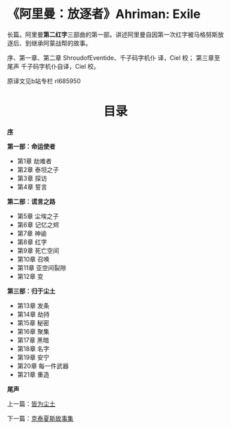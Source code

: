 # 《阿里曼：放逐者》Ahriman: Exile

长篇。阿里曼**第二红字**三部曲的第一部。讲述阿里曼自因第一次红字被马格努斯放逐后、到继承阿蒙战帮的故事。

序、第一章、第二章 ShroudofEventide、千子码字机仆 译，Ciel 校；
第三章至尾声 千子码字机仆自译，Ciel 校。

原译文见b站专栏 rl685950

<div align="center">
<h1>目录</h1>
</div>

**[序](chpt0.md)**

**第一部：命运使者**
- 第1章 劫难者
- 第2章 泰坦之子
- 第3章 探访
- 第4章 誓言
  
**第二部：谎言之路**
- 第5章 尘埃之子
- 第6章 记忆之烬
- 第7章 神谕
- 第8章 红字
- 第9章 死亡空间
- 第10章 召唤
- 第11章 亚空间裂隙
- 第12章 变
  
**第三部：归于尘土**
- 第13章 发条
- 第14章 劫持
- 第15章 秘密
- 第16章 聚集
- 第17章 黑暗
- 第18章 名字
- 第19章 安宁
- 第20章 每一件武器
- 第21章 重造
  
**尾声**

上一篇：[皆为尘土](../VoicesOfFate/AllIsDust.md)

下一篇：[克泰夏斯故事集](../TalesOfCtesias/TalesOfCtesiasIndex.md)
